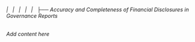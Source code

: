 ###### |   |   |   |   |   ├── Accuracy and Completeness of Financial Disclosures in Governance Reports

*Add content here*
